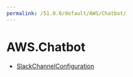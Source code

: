 ```yaml
---
permalink: /51.0.0/default/AWS/Chatbot/
---
```


# AWS.Chatbot



* [SlackChannelConfiguration](SlackChannelConfiguration.md)
